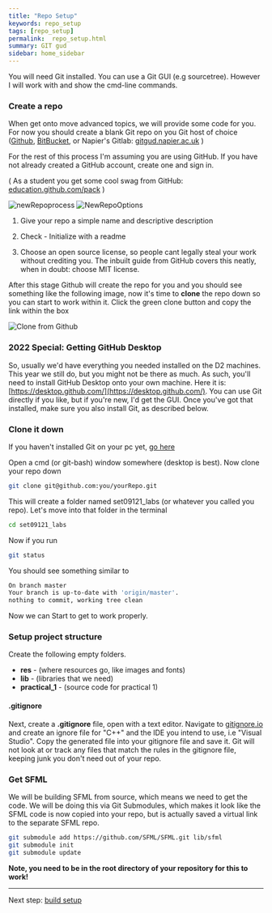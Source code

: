 ```yaml
---
title: "Repo Setup"
keywords: repo_setup
tags: [repo_setup]
permalink:  repo_setup.html
summary: GIT gud
sidebar: home_sidebar
---
```


You will need Git installed. You can use a Git GUI (e.g sourcetree). However I will work with and show the cmd-line commands.

### Create a repo
When get onto move advanced topics, we will provide some code for you. For now you should create a blank Git repo on you Git host of choice ([Github](github.com), [BitBucket](bitbucket.org), or Napier's Gitlab: [gitgud.napier.ac.uk](gitgud.napier.ac.uk) )

For the rest of this process I'm assuming you are using GitHub.
If you have not already created a GitHub account, create one and sign in.

( As a student you get some cool swag from GitHub: [education.github.com/pack](https://education.github.com/pack) )

![newRepoprocess](assets/images/github_newrepo_1.png)
![NewRepoOptions](assets/images/github_newrepo_2.png)

1. Give your repo a simple name and descriptive description

1. Check - Initialize with a readme

1. Choose an open source license, so people cant legally steal your work
without crediting you. The inbuilt guide from GitHub covers this neatly,
when in doubt: choose MIT license.

After this stage Github will create the repo for you and you should see
something like the following image, now it's time to **clone** the
repo down so you can start to work within it. Click the green clone
button and copy the link within the box

![Clone from Github](assets/images/github_clone.png)

### 2022 Special: Getting GitHub Desktop
So, usually we'd have everything you needed installed on the D2 machines. This year we still do, but you might not be there as much. As such, you'll need to install GitHub Desktop onto your own machine. Here it is: [https://desktop.github.com/](https://desktop.github.com/). You can use Git directly if you like, but if you're new, I'd get the GUI. Once you've got that installed, make sure you also install Git, as described below.

### Clone it down

If you haven't installed Git on your pc yet, [go here](https://git-scm.com/downloads)

Open a cmd (or git-bash) window somewhere (desktop is best). Now clone
your repo down

```bash
git clone git@github.com:you/yourRepo.git
```

This will create a folder named set09121\_labs (or whatever you called you repo). 
Let's move into that folder in the terminal

```bash
cd set09121_labs
```

Now if you run

```bash
git status
```

You should see something similar to

```bash
On branch master
Your branch is up-to-date with 'origin/master'.
nothing to commit, working tree clean
```

Now we can Start to get to work properly.

### Setup project structure
Create the following empty folders.
* **res** - (where resources go, like images and fonts)
* **lib** - (libraries that we need)
* **practical_1** - (source code for practical 1)

#### .gitignore
Next, create a **.gitignore** file, open with a text editor.
Navigate to [gitignore.io](https://gitignore.io) and create an ignore file for "C++" and the IDE you intend to use, i.e "Visual Studio". Copy the generated file into your gitignore file and save it. Git will not look at or track any files that match the rules in the gitignore file, keeping junk you don't need out of your repo.


### Get SFML
We will be building SFML from source, which means we need to get the code.
We will be doing this via Git Submodules, which makes it look  like the SFML code is now copied into your repo, but is actually saved a virtual link to the separate SFML repo.
```bash
git submodule add https://github.com/SFML/SFML.git lib/sfml
git submodule init
git submodule update
```
**Note, you need to be in the root directory of your repository for this to work!**

---
Next step: [build setup](build_setup)